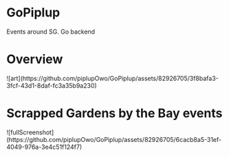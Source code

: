 # GoPiplup
Events around SG. 
Go backend

<h1> Overview </h1>
![art](https://github.com/piplupOwo/GoPiplup/assets/82926705/3f8bafa3-3fcf-43d1-8daf-fc3a35b9a230)

<h1>Scrapped Gardens by the Bay events</h1>
![fullScreenshot](https://github.com/piplupOwo/GoPiplup/assets/82926705/6cacb8a5-31ef-4049-976a-3e4c51f124f7)
